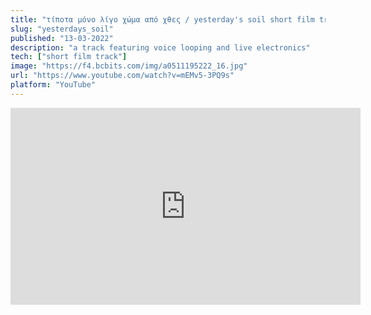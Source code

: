 ```yaml
---
title: "τίποτα μόνο λίγο χώμα από χθες / yesterday's soil short film track" 
slug: "yesterdays_soil"
published: "13-03-2022"
description: "a track featuring voice looping and live electronics"
tech: ["short film track"]
image: "https://f4.bcbits.com/img/a0511195222_16.jpg"
url: "https://www.youtube.com/watch?v=mEMv5-3PQ9s"
platform: "YouTube"
---
```


<iframe width="560" height="315" src="https://www.youtube.com/embed/mEMv5-3PQ9s?si=hZLWKt36Ing8BHIN" title="YouTube video player" frameborder="0" allow="accelerometer; autoplay; clipboard-write; encrypted-media; gyroscope; picture-in-picture; web-share" referrerpolicy="strict-origin-when-cross-origin" allowfullscreen></iframe>